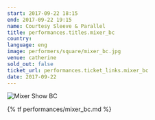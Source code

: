 ```yaml
---
start: 2017-09-22 18:15
end: 2017-09-22 19:15
name: Courtesy Sleeve & Parallel
title: performances.titles.mixer_bc
country: 
language: eng
image: performers/square/mixer_bc.jpg
venue: catherine
sold_out: false
ticket_url: performances.ticket_links.mixer_bc
date: 2017-09-22
---
```


<picture>
    <source media="(min-width: 1200px)" srcset="{% asset_path performers/wide/mixer_bc_large.jpg %}">
    <source media="(min-width: 768px)" srcset="{% asset_path performers/wide/mixer_bc_large.jpg %}">
    <img src="{% asset_path performers/square/mixer_bc.jpg %}" alt="Mixer Show BC">
</picture>

{% tf performances/mixer_bc.md %}
